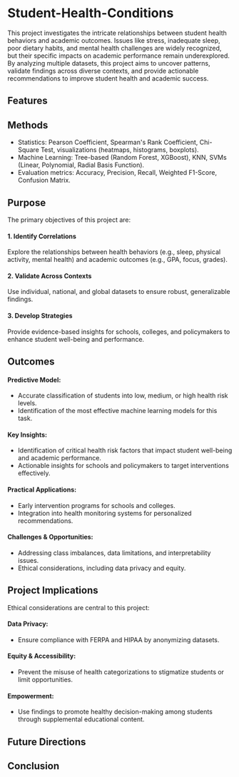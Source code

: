 # Student-Health-Conditions
This project investigates the intricate relationships between student health behaviors and academic outcomes. Issues like stress, inadequate sleep, poor dietary habits, and mental health challenges are widely recognized, but their specific impacts on academic performance remain underexplored. By analyzing multiple datasets, this project aims to uncover patterns, validate findings across diverse contexts, and provide actionable recommendations to improve student health and academic success.  
## Features
## Methods
- Statistics: Pearson Coefficient, Spearman's Rank Coefficient, Chi-Square Test, visualizations (heatmaps, histograms, boxplots).
- Machine Learning: Tree-based (Random Forest, XGBoost), KNN, SVMs (Linear, Polynomial, Radial Basis Function).
- Evaluation metrics: Accuracy, Precision, Recall, Weighted F1-Score, Confusion Matrix.
## Purpose
The primary objectives of this project are: 
 #### 1. Identify Correlations
 Explore the relationships between health behaviors (e.g., sleep, physical activity, mental health) and academic outcomes (e.g., GPA, focus, grades). 
 #### 2. Validate Across Contexts
 Use individual, national, and global datasets to ensure robust, generalizable findings. 
 #### 3. Develop Strategies
 Provide evidence-based insights for schools, colleges, and policymakers to enhance student well-being and performance. 
## Outcomes
 #### Predictive Model:
   * Accurate classification of students into low, medium, or high health risk levels.
   * Identification of the most effective machine learning models for this task.
 #### Key Insights:
   * Identification of critical health risk factors that impact student well-being and academic performance.
   * Actionable insights for schools and policymakers to target interventions effectively.
 #### Practical Applications:
   * Early intervention programs for schools and colleges.
   * Integration into health monitoring systems for personalized recommendations.
 #### Challenges & Opportunities:
   * Addressing class imbalances, data limitations, and interpretability issues.
   * Ethical considerations, including data privacy and equity.
## Project Implications
Ethical considerations are central to this project:
 #### Data Privacy: 
  * Ensure compliance with FERPA and HIPAA by anonymizing datasets.
 #### Equity & Accessibility: 
  * Prevent the misuse of health categorizations to stigmatize students or limit opportunities.
 #### Empowerment: 
  * Use findings to promote healthy decision-making among students through supplemental educational content.
## Future Directions
## Conclusion
